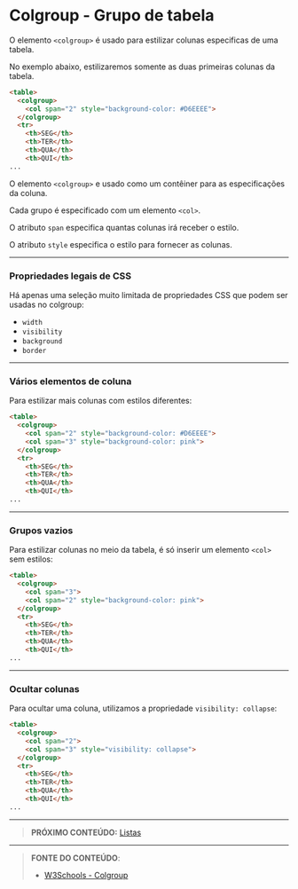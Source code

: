 # Colgroup - Grupo de tabela

O elemento `<colgroup>` é usado para estilizar colunas especificas de uma tabela.

No exemplo abaixo, estilizaremos somente as duas primeiras colunas da tabela. 

``` html
<table>
  <colgroup>
    <col span="2" style="background-color: #D6EEEE">
  </colgroup>
  <tr>
    <th>SEG</th>
    <th>TER</th>
    <th>QUA</th>
    <th>QUI</th>
...
```

O elemento `<colgroup>` e usado como um contêiner para as especificações da coluna.

Cada grupo é especificado com um elemento `<col>`.

O atributo `span` especifica quantas colunas irá receber o estilo.

O atributo `style` especifica o estilo para fornecer as colunas.

----

### Propriedades legais de CSS

Há apenas uma seleção muito limitada de propriedades CSS que podem ser usadas no colgroup:

- `width`
- `visibility`
- `background`
- `border`

---

### Vários elementos de coluna

Para estilizar mais colunas com estilos diferentes:

``` html
<table>
  <colgroup>
    <col span="2" style="background-color: #D6EEEE">
    <col span="3" style="background-color: pink">
  </colgroup>
  <tr>
    <th>SEG</th>
    <th>TER</th>
    <th>QUA</th>
    <th>QUI</th>
...
```

---

### Grupos vazios

Para estilizar colunas no meio da tabela, é só inserir um elemento `<col>` sem estilos:

``` html
<table>
  <colgroup>
    <col span="3">
    <col span="2" style="background-color: pink">
  </colgroup>
  <tr>
    <th>SEG</th>
    <th>TER</th>
    <th>QUA</th>
    <th>QUI</th>
...
```

---

### Ocultar colunas

Para ocultar uma coluna, utilizamos a propriedade `visibility: collapse`:

``` html
<table>
  <colgroup>
    <col span="2">
    <col span="3" style="visibility: collapse">
  </colgroup>
  <tr>
    <th>SEG</th>
    <th>TER</th>
    <th>QUA</th>
    <th>QUI</th>
...
```

***

> **PRÓXIMO CONTEÚDO:** [Listas](/conteudo/07-listas)

***


> **FONTE DO CONTEÚDO**:
>
> - [W3Schools - Colgroup](https://www.w3schools.com/html/html_table_colgroup.asp)